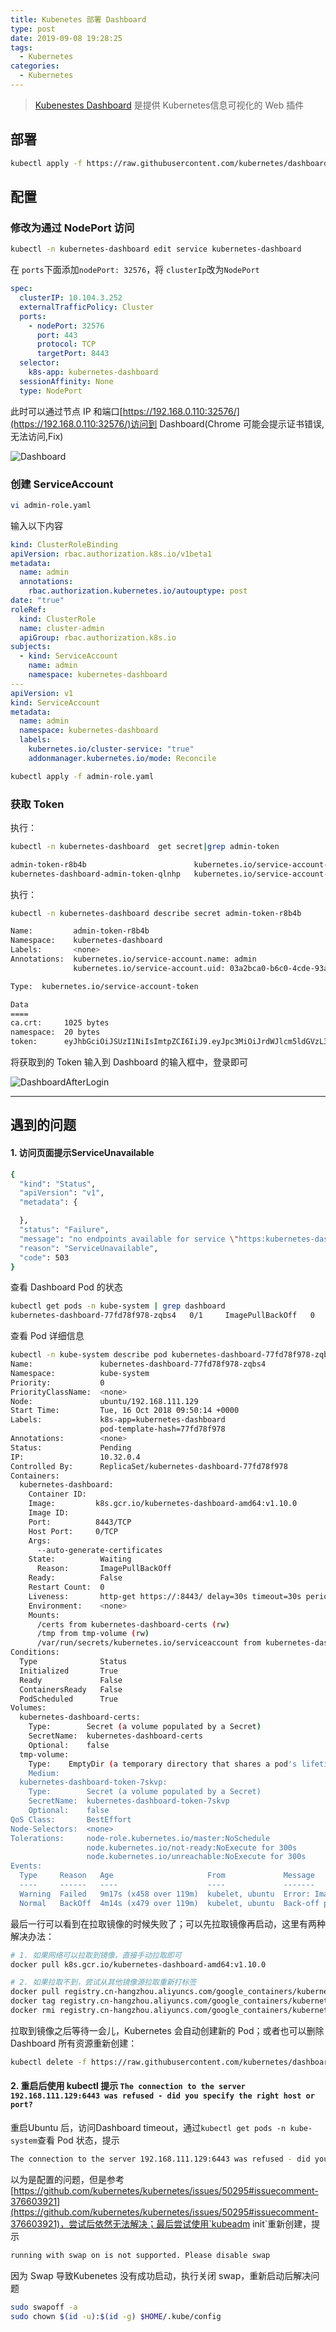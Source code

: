 ```yaml
---
title: Kubenetes 部署 Dashboard
type: post
date: 2019-09-08 19:28:25
tags:
  - Kubernetes
categories:
  - Kubernetes
---
```


> [Kubenestes Dashboard](https://github.com/kubernetes/dashboard) 是提供 Kubernetes信息可视化的 Web 插件

## 部署

```bash
kubectl apply -f https://raw.githubusercontent.com/kubernetes/dashboard/v2.0.0-beta1/aio/deploy/recommended.yaml
```

## 配置

### 修改为通过 NodePort 访问

```bash
kubectl -n kubernetes-dashboard edit service kubernetes-dashboard
```

在 `ports`下面添加`nodePort: 32576`，将 `clusterIp`改为`NodePort`

```yaml
spec:
  clusterIP: 10.104.3.252
  externalTrafficPolicy: Cluster
  ports:
    - nodePort: 32576
      port: 443
      protocol: TCP
      targetPort: 8443
  selector:
    k8s-app: kubernetes-dashboard
  sessionAffinity: None
  type: NodePort
```

此时可以通过节点 IP 和端口[https://192.168.0.110:32576/](https://192.168.0.110:32576/)访问到 Dashboard(Chrome 可能会提示证书错误,无法访问,Fix)

![Dashboard](https://img.hellowood.dev/blog/KubernetesDashboard-1.png)

### 创建 ServiceAccount

```bash
vi admin-role.yaml
```

输入以下内容

```yaml
kind: ClusterRoleBinding
apiVersion: rbac.authorization.k8s.io/v1beta1
metadata:
  name: admin
  annotations:
    rbac.authorization.kubernetes.io/autouptype: post
date: "true"
roleRef:
  kind: ClusterRole
  name: cluster-admin
  apiGroup: rbac.authorization.k8s.io
subjects:
  - kind: ServiceAccount
    name: admin
    namespace: kubernetes-dashboard
---
apiVersion: v1
kind: ServiceAccount
metadata:
  name: admin
  namespace: kubernetes-dashboard
  labels:
    kubernetes.io/cluster-service: "true"
    addonmanager.kubernetes.io/mode: Reconcile
```

```bash
kubectl apply -f admin-role.yaml
```

### 获取 Token

执行：

```bash
kubectl -n kubernetes-dashboard  get secret|grep admin-token
```

```bash
admin-token-r8b4b                        kubernetes.io/service-account-token   3      48m
kubernetes-dashboard-admin-token-qlnhp   kubernetes.io/service-account-token   3      60m
```

执行：

```bash
kubectl -n kubernetes-dashboard describe secret admin-token-r8b4b
```

```bash
Name:         admin-token-r8b4b
Namespace:    kubernetes-dashboard
Labels:       <none>
Annotations:  kubernetes.io/service-account.name: admin
              kubernetes.io/service-account.uid: 03a2bca0-b6c0-4cde-93aa-c4a6cd70dfdb

Type:  kubernetes.io/service-account-token

Data
====
ca.crt:     1025 bytes
namespace:  20 bytes
token:      eyJhbGciOiJSUzI1NiIsImtpZCI6IiJ9.eyJpc3MiOiJrdWJlcm5ldGVzL3NlcnZpY2VhY2NvdW50Iiwia3ViZXJuZXRlcy5pby9zZXJ2aWNlYWNjb3VudC9uYW1lc3BhY2UiOiJrdWJlcm5ldGVzLWRhc2hib2FyZCIsImt1YmVybmV0ZXMuaW8vc2VydmljZWFjY291bnQvc2VjcmV0Lm5hbWUiOiJhZG1pbi10b2tlbi1yOGI0YiIsImt1YmVybmV0ZXMuaW8vc2VydmljZWFjY291bnQvc2VydmljZS1hY2NvdW50Lm5hbWUiOiJhZG1pbiIsImt1YmVybmV0ZXMuaW8vc2VydmljZWFjY291bnQvc2VydmljZS1hY2NvdW50LnVpZCI6IjAzYTJiY2EwLWI2YzAtNGNkZS05M2FhLWM0YTZjZDcwZGZkYiIsInN1YiI6InN5c3RlbTpzZXJ2aWNlYWNjb3VudDprdWJlcm5ldGVzLWRhc2hib2FyZDphZG1pbiJ9.g_dtJjhbLVfJRcdhlyYH-ekn08Dv3_Ok9oMZ7o0jU0Ri90sIhaANaprVlGK7QiKzIkz_BNT1Hw_reAseoOy7smFriKhn4a4wPMO0Ir1aJPavDdoVIEhBDHHzrukXl3mVO92WgkBkAMIo8HoVve-1pj9QVtT7hu_e8GXifyLu1v6s26lMbVouG8cPD4hzM2grRfhCt7qjioP3Gs6khtmHysu_uCBNW63HvuwzMBRS-lSr1ewWld4QnrvgqJ-IfLqAcjHjysNR26Xi9IBAswkq0E-1qSgIyduALITXx9FK9RqNBOTZ33OeDBCE-OYqmlIItDuYl4qRaksV3mccL4RVWA
```

将获取到的 Token 输入到 Dashboard 的输入框中，登录即可

![DashboardAfterLogin](https://img.hellowood.dev/blog/KubernetesDashboard-2.png)

---

## 遇到的问题

#### 1. 访问页面提示ServiceUnavailable

```bash
{
  "kind": "Status",
  "apiVersion": "v1",
  "metadata": {

  },
  "status": "Failure",
  "message": "no endpoints available for service \"https:kubernetes-dashboard:\"",
  "reason": "ServiceUnavailable",
  "code": 503
}
```

查看 Dashboard Pod 的状态

```bash
kubectl get pods -n kube-system | grep dashboard
kubernetes-dashboard-77fd78f978-zqbs4   0/1     ImagePullBackOff   0          115m
```

查看 Pod 详细信息

```bash
kubectl -n kube-system describe pod kubernetes-dashboard-77fd78f978-zqbs4
Name:               kubernetes-dashboard-77fd78f978-zqbs4
Namespace:          kube-system
Priority:           0
PriorityClassName:  <none>
Node:               ubuntu/192.168.111.129
Start Time:         Tue, 16 Oct 2018 09:50:14 +0000
Labels:             k8s-app=kubernetes-dashboard
                    pod-template-hash=77fd78f978
Annotations:        <none>
Status:             Pending
IP:                 10.32.0.4
Controlled By:      ReplicaSet/kubernetes-dashboard-77fd78f978
Containers:
  kubernetes-dashboard:
    Container ID:
    Image:         k8s.gcr.io/kubernetes-dashboard-amd64:v1.10.0
    Image ID:
    Port:          8443/TCP
    Host Port:     0/TCP
    Args:
      --auto-generate-certificates
    State:          Waiting
      Reason:       ImagePullBackOff
    Ready:          False
    Restart Count:  0
    Liveness:       http-get https://:8443/ delay=30s timeout=30s period=10s #success=1 #failure=3
    Environment:    <none>
    Mounts:
      /certs from kubernetes-dashboard-certs (rw)
      /tmp from tmp-volume (rw)
      /var/run/secrets/kubernetes.io/serviceaccount from kubernetes-dashboard-token-7skvp (ro)
Conditions:
  Type              Status
  Initialized       True
  Ready             False
  ContainersReady   False
  PodScheduled      True
Volumes:
  kubernetes-dashboard-certs:
    Type:        Secret (a volume populated by a Secret)
    SecretName:  kubernetes-dashboard-certs
    Optional:    false
  tmp-volume:
    Type:    EmptyDir (a temporary directory that shares a pod's lifetime)
    Medium:
  kubernetes-dashboard-token-7skvp:
    Type:        Secret (a volume populated by a Secret)
    SecretName:  kubernetes-dashboard-token-7skvp
    Optional:    false
QoS Class:       BestEffort
Node-Selectors:  <none>
Tolerations:     node-role.kubernetes.io/master:NoSchedule
                 node.kubernetes.io/not-ready:NoExecute for 300s
                 node.kubernetes.io/unreachable:NoExecute for 300s
Events:
  Type     Reason   Age                     From             Message
  ----     ------   ----                    ----             -------
  Warning  Failed   9m17s (x458 over 119m)  kubelet, ubuntu  Error: ImagePullBackOff
  Normal   BackOff  4m14s (x479 over 119m)  kubelet, ubuntu  Back-off pulling image "k8s.gcr.io/kubernetes-dashboard-amd64:v1.10.0"
```

最后一行可以看到在拉取镜像的时候失败了；可以先拉取镜像再启动，这里有两种解决办法：

```bash
# 1. 如果网络可以拉取到镜像，直接手动拉取即可
docker pull k8s.gcr.io/kubernetes-dashboard-amd64:v1.10.0

# 2. 如果拉取不到，尝试从其他镜像源拉取重新打标签
docker pull registry.cn-hangzhou.aliyuncs.com/google_containers/kubernetes-dashboard-amd64:v1.10.0
docker tag registry.cn-hangzhou.aliyuncs.com/google_containers/kubernetes-dashboard-amd64:v1.10.0 k8s.gcr.io/kubernetes-dashboard-amd64:v1.10.0
docker rmi registry.cn-hangzhou.aliyuncs.com/google_containers/kubernetes-dashboard-amd64:v1.10.0
```

拉取到镜像之后等待一会儿，Kubernetes 会自动创建新的 Pod；或者也可以删除 Dashboard 所有资源重新创建：

```bash
kubectl delete -f https://raw.githubusercontent.com/kubernetes/dashboard/master/src/deploy/recommended/kubernetes-dashboard.yaml
```

#### 2. 重启后使用 kubectl 提示 `The connection to the server 192.168.111.129:6443 was refused - did you specify the right host or port?`

重启Ubuntu 后，访问Dashboard timeout，通过`kubectl get pods -n kube-system`查看 Pod 状态，提示

```bash
The connection to the server 192.168.111.129:6443 was refused - did you specify the right host or port?
```

以为是配置的问题，但是参考 [https://github.com/kubernetes/kubernetes/issues/50295#issuecomment-376603921](https://github.com/kubernetes/kubernetes/issues/50295#issuecomment-376603921)，尝试后依然无法解决；最后尝试使用`kubeadm init`重新创建，提示

```bash
running with swap on is not supported. Please disable swap
```

因为 Swap 导致Kubenetes 没有成功启动，执行关闭 swap，重新启动后解决问题

```bash
sudo swapoff -a
sudo chown $(id -u):$(id -g) $HOME/.kube/config
```
